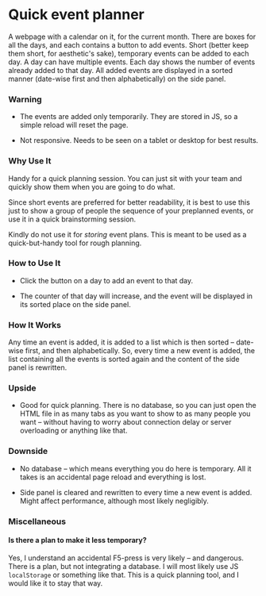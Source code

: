 # Quick event planner

A webpage with a calendar on it, for the current month. 
There are boxes for all the days, 
and each contains a button to add events. 
Short (better keep them short, for aesthetic's sake), temporary events 
can be added to each day. 
A day can have multiple events. 
Each day shows the number of events already added to that day. 
All added events are displayed 
in a sorted manner (date-wise first and then alphabetically) 
on the side panel. 

### Warning

- The events are added only temporarily.
They are stored in JS, so a simple reload will reset the page.

- Not responsive.
Needs to be seen on a tablet or desktop for best results.

### Why Use It

Handy for a quick planning session. 
You can just sit with your team 
and quickly show them when you are going to do what. 

Since short events are preferred for better readability, 
it is best to use this just to show a group of people 
the sequence of your preplanned events, 
or use it in a quick brainstorming session. 

Kindly do not use it for _storing_ event plans. 
This is meant to be used as a quick-but-handy tool for rough planning. 

### How to Use It

- Click the button on a day to add an event to that day.

- The counter of that day will increase, 
and the event will be displayed in its sorted place on the side panel. 

### How It Works

Any time an event is added, 
it is added to a list 
which is then sorted – 
date-wise first, and then alphabetically. 
So, every time a new event is added, 
the list containing all the events is sorted again 
and the content of the side panel is rewritten.

### Upside

- Good for quick planning.
   There is no database, 
   so you can just open the HTML file in as many tabs as you want 
   to show to as many people you want 
   – without having to worry about 
   connection delay or server overloading or anything like that.

### Downside

- No database – which means everything you do here is temporary. 
   All it takes is an accidental page reload and everything is lost.

- Side panel is cleared and rewritten to every time a new event is added. 
Might affect performance, although  most likely negligibly. 

### Miscellaneous

#### Is there a plan to make it less temporary?

Yes, I understand an accidental F5-press is very likely – and dangerous. 
There is a plan, but not integrating a database. 
I will most likely use JS `localStorage` or something like that. 
This is a quick planning tool, 
and I would like it to stay that way.
